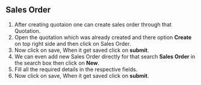 ## Sales Order
 1. After creating quotaion one can create sales order through that Quotation.
 2. Open the quotation which was already created and there option **Create** on top right side and then click on Sales Order.
 3. Now click on save, When it get saved click on **submit**.
 4. We can even add new Sales Order directly for that search **Sales Order** in the search box then click on **New**.
 5. Fill all the required details in the respective fields.
 6. Now click on save, When it get saved click on **submit**.
